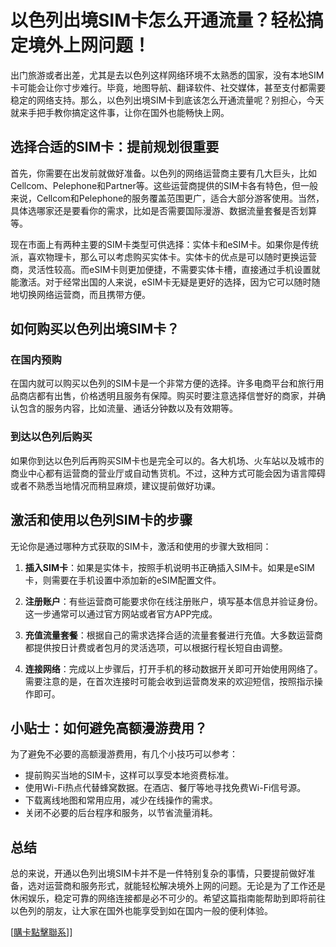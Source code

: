 # 以色列出境SIM卡怎么开通流量？轻松搞定境外上网问题！

出门旅游或者出差，尤其是去以色列这样网络环境不太熟悉的国家，没有本地SIM卡可能会让你寸步难行。毕竟，地图导航、翻译软件、社交媒体，甚至支付都需要稳定的网络支持。那么，以色列出境SIM卡到底该怎么开通流量呢？别担心，今天就来手把手教你搞定这件事，让你在国外也能畅快上网。

## 选择合适的SIM卡：提前规划很重要

首先，你需要在出发前就做好准备。以色列的网络运营商主要有几大巨头，比如Cellcom、Pelephone和Partner等。这些运营商提供的SIM卡各有特色，但一般来说，Cellcom和Pelephone的服务覆盖范围更广，适合大部分游客使用。当然，具体选哪家还是要看你的需求，比如是否需要国际漫游、数据流量套餐是否划算等。

现在市面上有两种主要的SIM卡类型可供选择：实体卡和eSIM卡。如果你是传统派，喜欢物理卡，那么可以考虑购买实体卡。实体卡的优点是可以随时更换运营商，灵活性较高。而eSIM卡则更加便捷，不需要实体卡槽，直接通过手机设置就能激活。对于经常出国的人来说，eSIM卡无疑是更好的选择，因为它可以随时随地切换网络运营商，而且携带方便。

## 如何购买以色列出境SIM卡？

### 在国内预购

在国内就可以购买以色列的SIM卡是一个非常方便的选择。许多电商平台和旅行用品商店都有出售，价格透明且服务有保障。购买时要注意选择信誉好的商家，并确认包含的服务内容，比如流量、通话分钟数以及有效期等。

### 到达以色列后购买

如果你到达以色列后再购买SIM卡也是完全可以的。各大机场、火车站以及城市的商业中心都有运营商的营业厅或自动售货机。不过，这种方式可能会因为语言障碍或者不熟悉当地情况而稍显麻烦，建议提前做好功课。

## 激活和使用以色列SIM卡的步骤

无论你是通过哪种方式获取的SIM卡，激活和使用的步骤大致相同：

1. **插入SIM卡**：如果是实体卡，按照手机说明书正确插入SIM卡。如果是eSIM卡，则需要在手机设置中添加新的eSIM配置文件。

2. **注册账户**：有些运营商可能要求你在线注册账户，填写基本信息并验证身份。这一步通常可以通过官方网站或者官方APP完成。

3. **充值流量套餐**：根据自己的需求选择合适的流量套餐进行充值。大多数运营商都提供按日计费或者包月的灵活选项，可以根据行程长短自由调整。

4. **连接网络**：完成以上步骤后，打开手机的移动数据开关即可开始使用网络了。需要注意的是，在首次连接时可能会收到运营商发来的欢迎短信，按照指示操作即可。

## 小贴士：如何避免高额漫游费用？

为了避免不必要的高额漫游费用，有几个小技巧可以参考：

- 提前购买当地的SIM卡，这样可以享受本地资费标准。
- 使用Wi-Fi热点代替蜂窝数据。在酒店、餐厅等地寻找免费Wi-Fi信号源。
- 下载离线地图和常用应用，减少在线操作的需求。
- 关闭不必要的后台程序和服务，以节省流量消耗。

## 总结

总的来说，开通以色列出境SIM卡并不是一件特别复杂的事情，只要提前做好准备，选对运营商和服务形式，就能轻松解决境外上网的问题。无论是为了工作还是休闲娱乐，稳定可靠的网络连接都是必不可少的。希望这篇指南能帮助到即将前往以色列的朋友，让大家在国外也能享受到如在国内一般的便利体验。

[[購卡點擊聯系](https://t.me/s/esim1088)]]